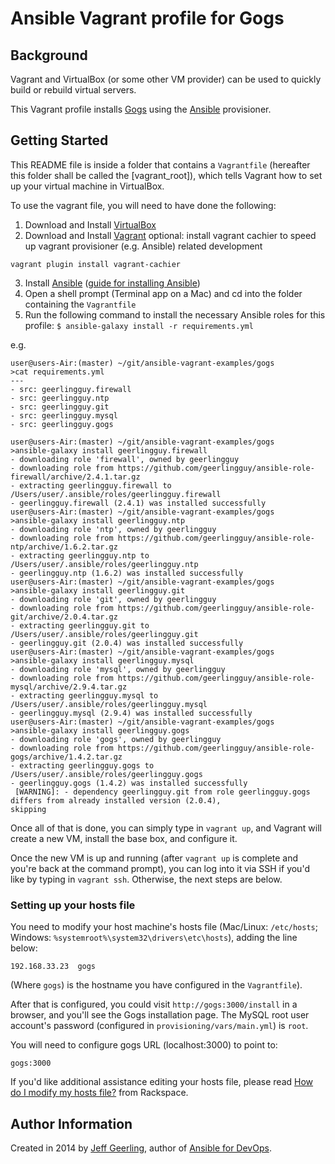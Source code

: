 # Ansible Vagrant profile for Gogs

## Background

Vagrant and VirtualBox (or some other VM provider) can be used to quickly build or rebuild virtual servers.

This Vagrant profile installs [Gogs](https://github.com/gogits/gogs) using the [Ansible](http://www.ansible.com/) provisioner.

## Getting Started

This README file is inside a folder that contains a `Vagrantfile` (hereafter this folder shall be called the [vagrant_root]), which tells Vagrant how to set up your virtual machine in VirtualBox.

To use the vagrant file, you will need to have done the following:

  1. Download and Install [VirtualBox](https://www.virtualbox.org/wiki/Downloads)
  2. Download and Install [Vagrant](https://www.vagrantup.com/downloads.html)
optional: install vagrant cachier to speed up vagrant provisioner (e.g. Ansible) related development 
```
vagrant plugin install vagrant-cachier
```
  3. Install [Ansible](https://www.ansible.com/) ([guide for installing Ansible](http://docs.ansible.com/ansible/latest/intro_installation.html))
  4. Open a shell prompt (Terminal app on a Mac) and cd into the folder containing the `Vagrantfile`
  5. Run the following command to install the necessary Ansible roles for this profile: `$ ansible-galaxy install -r requirements.yml`

e.g.
```
user@users-Air:(master) ~/git/ansible-vagrant-examples/gogs
>cat requirements.yml
---
- src: geerlingguy.firewall
- src: geerlingguy.ntp
- src: geerlingguy.git
- src: geerlingguy.mysql
- src: geerlingguy.gogs

user@users-Air:(master) ~/git/ansible-vagrant-examples/gogs
>ansible-galaxy install geerlingguy.firewall
- downloading role 'firewall', owned by geerlingguy
- downloading role from https://github.com/geerlingguy/ansible-role-firewall/archive/2.4.1.tar.gz
- extracting geerlingguy.firewall to /Users/user/.ansible/roles/geerlingguy.firewall
- geerlingguy.firewall (2.4.1) was installed successfully
user@users-Air:(master) ~/git/ansible-vagrant-examples/gogs
>ansible-galaxy install geerlingguy.ntp
- downloading role 'ntp', owned by geerlingguy
- downloading role from https://github.com/geerlingguy/ansible-role-ntp/archive/1.6.2.tar.gz
- extracting geerlingguy.ntp to /Users/user/.ansible/roles/geerlingguy.ntp
- geerlingguy.ntp (1.6.2) was installed successfully
user@users-Air:(master) ~/git/ansible-vagrant-examples/gogs
>ansible-galaxy install geerlingguy.git
- downloading role 'git', owned by geerlingguy
- downloading role from https://github.com/geerlingguy/ansible-role-git/archive/2.0.4.tar.gz
- extracting geerlingguy.git to /Users/user/.ansible/roles/geerlingguy.git
- geerlingguy.git (2.0.4) was installed successfully
user@users-Air:(master) ~/git/ansible-vagrant-examples/gogs
>ansible-galaxy install geerlingguy.mysql
- downloading role 'mysql', owned by geerlingguy
- downloading role from https://github.com/geerlingguy/ansible-role-mysql/archive/2.9.4.tar.gz
- extracting geerlingguy.mysql to /Users/user/.ansible/roles/geerlingguy.mysql
- geerlingguy.mysql (2.9.4) was installed successfully
user@users-Air:(master) ~/git/ansible-vagrant-examples/gogs
>ansible-galaxy install geerlingguy.gogs
- downloading role 'gogs', owned by geerlingguy
- downloading role from https://github.com/geerlingguy/ansible-role-gogs/archive/1.4.2.tar.gz
- extracting geerlingguy.gogs to /Users/user/.ansible/roles/geerlingguy.gogs
- geerlingguy.gogs (1.4.2) was installed successfully
 [WARNING]: - dependency geerlingguy.git from role geerlingguy.gogs differs from already installed version (2.0.4),
skipping
```

Once all of that is done, you can simply type in `vagrant up`, and Vagrant will create a new VM, install the base box, and configure it.

Once the new VM is up and running (after `vagrant up` is complete and you're back at the command prompt), you can log into it via SSH if you'd like by typing in `vagrant ssh`. Otherwise, the next steps are below.

### Setting up your hosts file

You need to modify your host machine's hosts file (Mac/Linux: `/etc/hosts`; Windows: `%systemroot%\system32\drivers\etc\hosts`), adding the line below:

    192.168.33.23  gogs

(Where `gogs`) is the hostname you have configured in the `Vagrantfile`).

After that is configured, you could visit `http://gogs:3000/install` in a browser, and you'll see the Gogs installation page. The MySQL root user account's password (configured in `provisioning/vars/main.yml`) is `root`.

You will need to configure gogs URL (localhost:3000) to point to:
```
gogs:3000
```

If you'd like additional assistance editing your hosts file, please read [How do I modify my hosts file?](http://www.rackspace.com/knowledge_center/article/how-do-i-modify-my-hosts-file) from Rackspace.

## Author Information

Created in 2014 by [Jeff Geerling](https://www.jeffgeerling.com/), author of [Ansible for DevOps](https://www.ansiblefordevops.com/).
